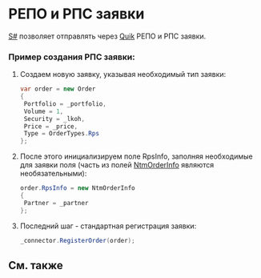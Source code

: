 # РЕПО и РПС заявки

[S\#](StockSharpAbout.md) позволяет отправлять через [Quik](Quik.md) РЕПО и РПС заявки. 

### Пример создания РПС заявки:

1. Создаем новую заявку, указывая необходимый тип заявки: 

   ```cs
   var order = new Order
   {
   	Portfolio = _portfolio,
   	Volume = 1,
   	Security = _lkoh,
   	Price = _price,
   	Type = OrderTypes.Rps
   };
   ```
2. После этого инициализируем поле RpsInfo, заполняя необходимые для заявки поля (часть из полей [NtmOrderInfo](xref:StockSharp.Messages.NtmOrderInfo) являются необязательными): 

   ```cs
   order.RpsInfo = new NtmOrderInfo
   {
   	Partner = _partner
   };
   ```
3. Последний шаг \- стандартная регистрация заявки: 

   ```cs
   _connector.RegisterOrder(order);
   ```

## См. также
